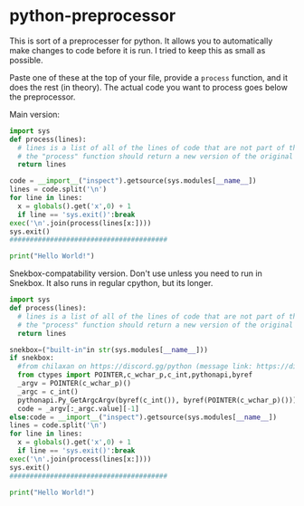 # python-preprocessor

This is sort of a preprocesser for python. It allows you to automatically make changes to code before it is run. I tried to keep this as small as possible.

Paste one of these at the top of your file, provide a `process` function, and it does the rest (in theory). The actual code you want to process goes below the preprocessor.

Main version:
```python
import sys
def process(lines):
  # lines is a list of all of the lines of code that are not part of the preprocesser.
  # the "process" function should return a new version of the original "lines" list.
  return lines

code = __import__("inspect").getsource(sys.modules[__name__])
lines = code.split('\n')
for line in lines:
  x = globals().get('x',0) + 1
  if line == 'sys.exit()':break
exec('\n'.join(process(lines[x:])))
sys.exit()
#######################################

print("Hello World!")
```

Snekbox-compatability version. Don't use unless you need to run in Snekbox. It also runs in regular cpython, but its longer.
```python
import sys
def process(lines):
  # lines is a list of all of the lines of code that are not part of the preprocesser.
  # the "process" function should return a new version of the original "lines" list.
  return lines

snekbox=("built-in"in str(sys.modules[__name__]))
if snekbox:
  #from chilaxan on https://discord.gg/python (message link: https://discord.com/channels/267624335836053506/470884583684964352/836774107609694218)
  from ctypes import POINTER,c_wchar_p,c_int,pythonapi,byref
  _argv = POINTER(c_wchar_p)()
  _argc = c_int()
  pythonapi.Py_GetArgcArgv(byref(c_int()), byref(POINTER(c_wchar_p)()))
  code = _argv[:_argc.value][-1]
else:code = __import__("inspect").getsource(sys.modules[__name__])
lines = code.split('\n')
for line in lines:
  x = globals().get('x',0) + 1
  if line == 'sys.exit()':break
exec('\n'.join(process(lines[x:])))
sys.exit()
#######################################

print("Hello World!")
```

